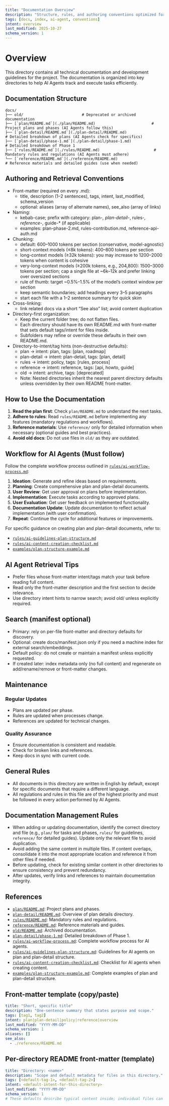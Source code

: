 ```yaml
---
title: "Documentation Overview"
description: "Structure, rules, and authoring conventions optimized for AI Agents to find and use docs with minimal context."
tags: [docs, index, ai-agent, conventions]
intent: overview
last_modified: 2025-10-27
schema_version: 1
---
```


# Overview

This directory contains all technical documentation and development guidelines for the project. The documentation is organized into key directories to help AI Agents track and execute tasks efficiently.

## Documentation Structure

```
docs/
├── old/                          # Deprecated or archived documentation
├── [`plan/README.md`](./plan/README.md)                         # Project plans and phases (AI Agents follow this)
├── [`plan-detail/README.md`](./plan-detail/README.md)                  # Detailed breakdown of plans (AI Agents check for specifics)
├── [`plan-detail/phase-1.md`](./plan-detail/phase-1.md)                  # Detailed breakdown of Phase 1
├── [`rules/README.md`](./rules/README.md)                        # Mandatory rules and regulations (AI Agents must adhere)
└── [`reference/README.md`](./reference/README.md)                    # Reference materials and detailed guides (use when needed)
```

## Authoring and Retrieval Conventions
- Front-matter (required on every .md):
  - title, description (1–2 sentences), tags, intent, last_modified, schema_version
  - optional: aliases (array of alternate names), see_also (array of links)
- Naming:
  - kebab-case; prefix with category: plan-*, plan-detail-*, rules-*, reference-*, guide-* (if applicable)
  - examples: plan-phase-2.md, rules-contribution.md, reference-api-auth.md
- Chunking:
  - default: 600–1000 tokens per section (conservative, model-agnostic)
  - short-context models (≤8k tokens): 400–800 tokens per section
  - long-context models (≥32k tokens): you may increase to 1200–2000 tokens when content is cohesive
  - very-long-context models (≥200k tokens, e.g., 204,800): 1500–3000 tokens per section; cap a single file at ~6k–12k and prefer linking over oversized sections
  - rule of thumb: target ~0.5%–1.5% of the model’s context window per section
  - keep semantic boundaries; add headings every 3–5 paragraphs
  - start each file with a 1–2 sentence summary for quick skim
- Cross-linking:
  - link related docs via a short “See also” list; avoid content duplication
- Directory-first organization:
  - Keep the current folder tree; do not flatten files.
  - Each directory should have its own README.md with front-matter that sets default tags/intent for files inside.
  - Subfolders may refine or override these defaults in their own README.md.
- Directory-to-intent/tag hints (non-destructive defaults):
  - plan → intent: plan, tags: [plan, roadmap]
  - plan-detail → intent: plan-detail, tags: [plan, detail]
  - rules → intent: policy, tags: [rules, process]
  - reference → intent: reference, tags: [api, howto, guide]
  - old → intent: archive, tags: [deprecated]
  - Note: Nested directories inherit the nearest parent directory defaults unless overridden by their own README front-matter.

## How to Use the Documentation

1. **Read the plan first**: Check `plan/README.md` to understand the next tasks.
2. **Adhere to rules**: Read `rules/README.md` before implementing any features (mandatory regulations and workflows).
3. **Reference materials**: Use `reference/` only for detailed information when necessary (optional guides and best practices).
4. **Avoid old docs**: Do not use files in `old/` as they are outdated.

## Workflow for AI Agents (Must follow)

Follow the complete workflow process outlined in [`rules/ai-workflow-process.md`](./rules/ai-workflow-process.md):

1. **Ideation**: Generate and refine ideas based on requirements.
2. **Planning**: Create comprehensive plan and plan-detail documents.
3. **User Review**: Get user approval on plans before implementation.
4. **Implementation**: Execute tasks according to approved plans.
5. **User Evaluation**: Get user feedback on implemented functionality.
6. **Documentation Update**: Update documentation to reflect actual implementation (with user confirmation).
7. **Repeat**: Continue the cycle for additional features or improvements.

For specific guidance on creating plan and plan-detail documents, refer to:
- [`rules/ai-guidelines-plan-structure.md`](./rules/ai-guidelines-plan-structure.md)
- [`rules/ai-content-creation-checklist.md`](./rules/ai-content-creation-checklist.md)
- [`examples/plan-structure-example.md`](./examples/plan-structure-example.md)

## AI Agent Retrieval Tips
- Prefer files whose front-matter intent/tags match your task before reading full content.
- Read only the front-matter description and the first section to decide relevance.
- Use directory intent hints to narrow search; avoid old/ unless explicitly required.

## Search (manifest optional)
- Primary: rely on per-file front-matter and directory defaults for discovery.
- Optional: create docs/manifest.json only if you need a machine index for external search/embeddings.
- Default policy: do not create or maintain a manifest unless explicitly requested.
- If created later: index metadata only (no full content) and regenerate on add/rename/remove or front-matter changes.

## Maintenance

### Regular Updates
- Plans are updated per phase.
- Rules are updated when processes change.
- References are updated for technical changes.

### Quality Assurance
- Ensure documentation is consistent and readable.
- Check for broken links and references.
- Keep docs in sync with current code.

## General Rules
- All documents in this directory are written in English by default, except for specific documents that require a different language.
- All regulations and rules in this file are of the highest priority and must be followed in every action performed by AI Agents.

## Documentation Management Rules
- When adding or updating documentation, identify the correct directory and file (e.g., `plan/` for tasks and phases, `rules/` for guidelines, `reference/` for detailed guides). Update only the relevant file to avoid duplication.
- Avoid adding the same content in multiple files. If content overlaps, consolidate it into the most appropriate location and reference it from other files if needed.
- Before updating, check for existing similar content in other directories to ensure consistency and prevent redundancy.
- After updates, verify links and references to maintain documentation integrity.

## References
- [`plan/README.md`](./plan/README.md): Project plans and phases.
- [`plan-detail/README.md`](./plan-detail/README.md): Overview of plan details directory.
- [`rules/README.md`](./rules/README.md): Mandatory rules and regulations.
- [`reference/README.md`](./reference/README.md): Reference materials and guides.
- [`old/README.md`](./old/README.md): Archived documentation.
- [`plan-detail/phase-1.md`](./plan-detail/phase-1.md): Detailed breakdown of Phase 1.
- [`rules/ai-workflow-process.md`](./rules/ai-workflow-process.md): Complete workflow process for AI agents.
- [`rules/ai-guidelines-plan-structure.md`](./rules/ai-guidelines-plan-structure.md): Guidelines for AI agents on plan and plan-detail structure.
- [`rules/ai-content-creation-checklist.md`](./rules/ai-content-creation-checklist.md): Checklist for AI agents when creating content.
- [`examples/plan-structure-example.md`](./examples/plan-structure-example.md): Complete examples of plan and plan-detail structure.

## Front-matter template (copy/paste)
```yaml
title: "Short, specific title"
description: "One-sentence summary that states purpose and scope."
tags: [tag1, tag2]
intent: plan|plan-detail|policy|reference|overview
last_modified: "YYYY-MM-DD"
schema_version: 1
aliases: []
see_also:
  - ./reference/README.md
```

## Per-directory README front-matter (template)
```yaml
title: "Directory: <name>"
description: "Scope and default metadata for files in this directory."
tags: [<default-tag-1>, <default-tag-2>]
intent: <default-intent-for-this-directory>
last_modified: "YYYY-MM-DD"
schema_version: 1
# These defaults describe typical content inside; individual files can override.
```
